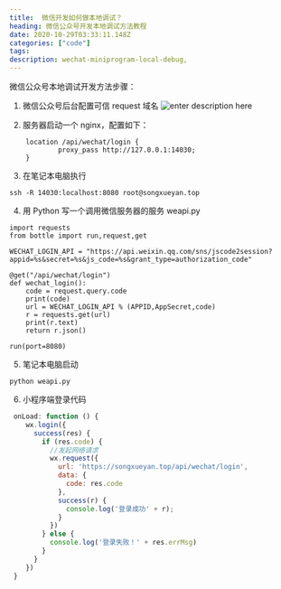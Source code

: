 ```yaml
---
title:  微信开发如何做本地调试？
heading: 微信公众号开发本地调试方法教程
date: 2020-10-29T03:33:11.148Z
categories: ["code"]
tags: 
description: wechat-miniprogram-local-debug,
---
```


微信公众号本地调试开发方法步骤：

1. 微信公众号后台配置可信 request 域名
![enter description here](https://gitee.com/smile365/blogimg/raw/master/sxy91/1603942624559.png)

2. 服务器启动一个 nginx，配置如下：
```
    location /api/wechat/login {
            proxy_pass http://127.0.0.1:14030;
    }
```

3. 在笔记本电脑执行
```
ssh -R 14030:localhost:8080 root@songxueyan.top
```

4. 用 Python 写一个调用微信服务器的服务 weapi.py
```
import requests
from bottle import run,request,get

WECHAT_LOGIN_API = "https://api.weixin.qq.com/sns/jscode2session?appid=%s&secret=%s&js_code=%s&grant_type=authorization_code"

@get("/api/wechat/login")
def wechat_login():
	code = request.query.code
	print(code)
	url = WECHAT_LOGIN_API % (APPID,AppSecret,code)
	r = requests.get(url)
	print(r.text)
	return r.json()

run(port=8080)
```

5. 笔记本电脑启动
```
python weapi.py
```

6. 小程序端登录代码

```javascript
 onLoad: function () {
    wx.login({
      success(res) {
        if (res.code) {
          //发起网络请求
          wx.request({
            url: 'https://songxueyan.top/api/wechat/login',
            data: {
              code: res.code
            },
            success(r) {
              console.log('登录成功' + r);
            }
          })
        } else {
          console.log('登录失败！' + res.errMsg)
        }
      }
    })
 }
```
